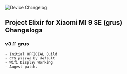 ![Device Changelog](https://i.imgur.com/C0Wcdr5.png)

## Project Elixir for Xiaomi MI 9 SE (grus) Changelogs

### v3.11 grus
```
- Initial OFFICIAL Build
- CTS passes by default
- Wifi Display Working
- Augest patch.
```
